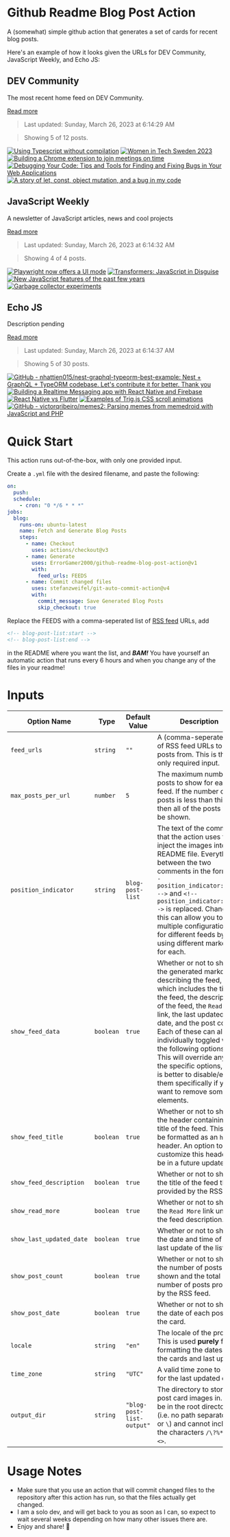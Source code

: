 # Github Readme Blog Post Action

A (somewhat) simple github action that generates a set of cards for recent blog posts.

Here's an example of how it looks given the URLs for DEV Community, JavaScript Weekly, and Echo JS:

<!-- post-list:start -->
## DEV Community

The most recent home feed on DEV Community.

[Read more](https://dev.to)
> Last updated: Sunday, March 26, 2023 at 6:14:29 AM

> Showing 5 of 12 posts.

[![Using Typescript without compilation](https://raw.githubusercontent.com/ErrorGamer2000/github-readme-blog-post-action/main/generated_files/DEV_Community/Using_Typescript_without_compilation.svg)](https://dev.to/thepassle/using-typescript-without-compilation-3ko4)
[![Women in Tech Sweden 2023](https://raw.githubusercontent.com/ErrorGamer2000/github-readme-blog-post-action/main/generated_files/DEV_Community/Women_in_Tech_Sweden_2023.svg)](https://dev.to/emmadawsondev/women-in-tech-sweden-2023-27l9)
[![Building a Chrome extension to join meetings on time](https://raw.githubusercontent.com/ErrorGamer2000/github-readme-blog-post-action/main/generated_files/DEV_Community/Building_a_Chrome_extension_to_join_meetings_on_time.svg)](https://dev.to/bpsagar/building-a-chrome-extension-to-join-meetings-on-time-33mg)
[![Debugging Your Code: Tips and Tools for Finding and Fixing Bugs in Your Web Applications](https://raw.githubusercontent.com/ErrorGamer2000/github-readme-blog-post-action/main/generated_files/DEV_Community/Debugging_Your_Code__Tips_and_Tools_for_Finding_and_Fixing_Bugs_in_Your_Web_Applications.svg)](https://dev.to/zuzexx/debugging-your-code-tips-and-tools-for-finding-and-fixing-bugs-in-your-web-applications-2ab4)
[![A story of let, const, object mutation, and a bug in my code](https://raw.githubusercontent.com/ErrorGamer2000/github-readme-blog-post-action/main/generated_files/DEV_Community/A_story_of_let__const__object_mutation__and_a_bug_in_my_code.svg)](https://dev.to/this-is-learning/a-story-of-let-const-object-mutation-and-a-bug-in-my-code-1del)


## JavaScript Weekly

A newsletter of JavaScript articles, news and cool projects

[Read more](https://javascriptweekly.com/)
> Last updated: Sunday, March 26, 2023 at 6:14:32 AM

> Showing 4 of 4 posts.

[![Playwright now offers a UI mode](https://raw.githubusercontent.com/ErrorGamer2000/github-readme-blog-post-action/main/generated_files/JavaScript_Weekly/Playwright_now_offers_a_UI_mode.svg)](https://javascriptweekly.com/issues/631)
[![Transformers: JavaScript in Disguise](https://raw.githubusercontent.com/ErrorGamer2000/github-readme-blog-post-action/main/generated_files/JavaScript_Weekly/Transformers__JavaScript_in_Disguise.svg)](https://javascriptweekly.com/issues/630)
[![New JavaScript features of the past few years](https://raw.githubusercontent.com/ErrorGamer2000/github-readme-blog-post-action/main/generated_files/JavaScript_Weekly/New_JavaScript_features_of_the_past_few_years.svg)](https://javascriptweekly.com/issues/629)
[![Garbage collector experiments](https://raw.githubusercontent.com/ErrorGamer2000/github-readme-blog-post-action/main/generated_files/JavaScript_Weekly/Garbage_collector_experiments.svg)](https://javascriptweekly.com/issues/628)


## Echo JS

Description pending

[Read more](
http://www.echojs.com
)
> Last updated: Sunday, March 26, 2023 at 6:14:37 AM

> Showing 5 of 30 posts.

[![GitHub - nhattien015/nest-graphql-typeorm-best-example: Nest + GraphQL + TypeORM codebase. Let's contribute it for better. Thank you](https://raw.githubusercontent.com/ErrorGamer2000/github-readme-blog-post-action/main/generated_files/_Echo_JS_/GitHub_-_nhattien015_nest-graphql-typeorm-best-example__Nest_+_GraphQL_+_TypeORM_codebase._Let's_contribute_it_for_better._Thank_you.svg)](https://github.com/nhattien015/nest-graphql-typeorm-best-example)
[![
Building a Realtime Messaging app with React Native and Firebase
](https://raw.githubusercontent.com/ErrorGamer2000/github-readme-blog-post-action/main/generated_files/_Echo_JS_/_Building_a_Realtime_Messaging_app_with_React_Native_and_Firebase_.svg)](
https://goo.su/SyzK
)
[![React Native vs Flutter](https://raw.githubusercontent.com/ErrorGamer2000/github-readme-blog-post-action/main/generated_files/_Echo_JS_/React_Native_vs_Flutter.svg)](https://dskcode.com/react-native-vs-flutter)
[![
Examples of Trig.js CSS scroll animations
](https://raw.githubusercontent.com/ErrorGamer2000/github-readme-blog-post-action/main/generated_files/_Echo_JS_/_Examples_of_Trig.js_CSS_scroll_animations_.svg)](
https://idev-games.github.io/Trig-JS-Examples/
)
[![GitHub - victorqribeiro/memes2: Parsing memes from memedroid with JavaScript and PHP](https://raw.githubusercontent.com/ErrorGamer2000/github-readme-blog-post-action/main/generated_files/_Echo_JS_/GitHub_-_victorqribeiro_memes2__Parsing_memes_from_memedroid_with_JavaScript_and_PHP.svg)](https://github.com/victorqribeiro/memes2)


<!-- post-list:end -->

# Quick Start

This action runs out-of-the-box, with only one provided input.

Create a `.yml` file with the desired filename, and paste the following:

```yml
on:
  push:
  schedule:
    - cron: "0 */6 * * *"
jobs:
  blog:
    runs-on: ubuntu-latest
    name: Fetch and Generate Blog Posts
    steps:
      - name: Checkout
        uses: actions/checkout@v3
      - name: Generate
        uses: ErrorGamer2000/github-readme-blog-post-action@v1
        with:
          feed_urls: FEEDS
      - name: Commit changed files
        uses: stefanzweifel/git-auto-commit-action@v4
        with:
          commit_message: Save Generated Blog Posts
          skip_checkout: true
```

Replace the FEEDS with a comma-seperated list of [RSS feed](https://rss.com/blog/how-do-rss-feeds-work/) URLs, add

```md
<!-- blog-post-list:start -->
<!-- blog-post-list:end -->
```

in the README where you want the list, and **_BAM!_** You have yourself an automatic action that runs every 6 hours and when you change any of the files in your readme!

# Inputs

<table>
  <thead>
    <tr>
      <th>Option Name</th>
      <th>Type</th>
      <th>Default Value</th>
      <th>Description</th>
    </tr>
  </thead>
  <tbody>
    <tr>
      <td><code>feed_urls</code></td>
      <td><code>string</code></td>
      <td><code>""</code></td>
      <td>A (comma-seperated) list of RSS feed URLs to load posts from. This is the only required input.</td>
    </tr>
    <tr>
      <td><code>max_posts_per_url</code></td>
      <td><code>number</code></td>
      <td><code>5</code></td>
      <td>The maximum number of posts to show for each feed. If the number of posts is less than this, then all of the posts will be shown.</td>
    </tr>
    <tr>
      <td><code>position_indicator</code></td>
      <td><code>string</code></td>
      <td><code>blog-post-list</code></td>
      <td>The text of the comments that the action uses to inject the images into the README file. Everything between the two comments in the form <code>&lt;!-- position_indicator:start --&gt;</code> and <code>&lt;!-- position_indicator:end --&gt;</code> is replaced. Changing this can allow you to use multiple configurations for different feeds by using different markers for each.</td>
    </tr>
    <tr>
      <td><code>show_feed_data</code></td>
      <td><code>boolean</code></td>
      <td><code>true</code></td>
      <td>Whether or not to show the generated markdown describing the feed, which includes the title of the feed, the description of the feed, the <code>Read More</code> link, the last updated date, and the post count. Each of these can also be individually toggled with the following options. This will override any of the specific options, so it is better to disable/enable them specifically if you want to remove some elements.</td>
    </tr>
    <tr>
      <td><code>show_feed_title</code></td>
      <td><code>boolean</code></td>
      <td><code>true</code></td>
      <td>Whether or not to show the header containing the title of the feed. This will be formatted as an <code>h2</code> header. An option to customize this header will be in a future update.</td>
    </tr>
    <tr>
      <td><code>show_feed_description</code></td>
      <td><code>boolean</code></td>
      <td><code>true</code></td>
      <td>Whether or not to show the title of the feed that is provided by the RSS feed.</td>
    </tr>
    <tr>
      <td><code>show_read_more</code></td>
      <td><code>boolean</code></td>
      <td><code>true</code></td>
      <td>Whether or not to show the <code>Read More</code> link under the feed description.</td>
    </tr>
    <tr>
      <td><code>show_last_updated_date</code></td>
      <td><code>boolean</code></td>
      <td><code>true</code></td>
      <td>Whether or not to show the date and time of the last update of the list.</td>
    </tr>
    <tr>
      <td><code>show_post_count</code></td>
      <td><code>boolean</code></td>
      <td><code>true</code></td>
      <td>Whether or not to show the number of posts shown and the total number of posts provided by the RSS feed.</td>
    </tr>
    <tr>
      <td><code>show_post_date</code></td>
      <td><code>boolean</code></td>
      <td><code>true</code></td>
      <td>Whether or not to show the date of each post on the card.</td>
    </tr>
    <tr>
      <td><code>locale</code></td>
      <td><code>string</code></td>
      <td><code>"en"</code></td>
      <td>The locale of the project. This is used <strong>purely</strong> for formatting the dates of the cards and last update.</td>
    </tr>
    <tr>
      <td><code>time_zone</code></td>
      <td><code>string</code></td>
      <td><code>"UTC"</code></td>
      <td>A valid time zone to use for the last updated date.</td>
    </tr>
    <tr>
      <td><code>output_dir</code></td>
      <td><code>string</code></td>
      <td><code>"blog-post-list-output"</code></td>
      <td>The directory to store the post card images in. Must be in the root directory (i.e. no path separators <code>/</code> or <code>\</code>) and cannot include the characters <code>/\?%*:|"&lt;&gt;</code>.</td>
    </tr>
<!--
    <tr>
      <td><code></code></td>
      <td><cde></cde></td>
      <td><code></code></td>
      <td></td>
    </tr>
-->
  </tbody>
</table>

# Usage Notes

- Make sure that you use an action that will commit changed files to the repository after this action has run, so that the files actually get changed.
- I am a solo dev, and will get back to you as soon as I can, so expect to wait several weeks depending on how many other issues there are.
- Enjoy and share! 🤗
